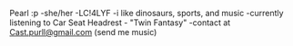 Pearl :p 
-she/her
-LC!4LYF
-i like dinosaurs, sports, and music
-currently listening to Car Seat Headrest - "Twin Fantasy"
-contact at Cast.purll@gmail.com (send me music)
